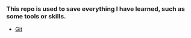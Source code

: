 ### This repo is used to save everything I have learned, such as some tools or skills.- [Git](https://github.com/KnowYuse/Undecided/blob/master/LearnGit.md)